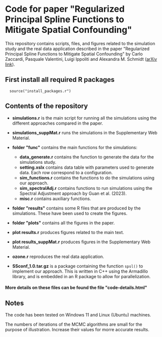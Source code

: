 # Code for paper "Regularized Principal Spline Functions to Mitigate Spatial Confounding"
This repository contains scripts, files, and figures related to the simulation study and the real data application described in the paper "Regularized Principal Spline Functions to Mitigate Spatial Confounding" by Carlo Zaccardi, Pasquale Valentini, Luigi Ippoliti and Alexandra M. Schmidt ([arXiv link](https://arxiv.org/abs/2403.05373)).

## First install all required R packages
```
  source("install_packages.r")
```


## Contents of the repository
* **simulations.r** is the main script for running all the simulations using the different approaches compared in the paper.
* **simulations_suppMat.r** runs the simulations in the Supplementary Web Material.

* **folder "func"** contains the main functions for the simulations:
  - **data_generate.r** contains the function to generate the data for the simulations study.
  - **setting.xslx** contains data table with parameters used to generate data. Each row correspond to a configuration.
  - **sim_functions.r** contains the functions to do the simulations using our approach.
  - **sim_spectralAdj.r** contains functions to run simulations using the Spectral Adjustment approach by Guan et al. (2023).
  - **misc.r** contains auxiliary functions.
 
* **folder "results"** contains some R files that are produced by the simulations. These have been used to create the figures.

* **folder "plots"** contains all the figures in the paper.

* **plot results.r** produces figures related to the main text.

* **plot results_suppMat.r** produces figures in the Supplementary Web Material. 

* **ozone.r** reproduces the real data application.

* **SSconf_1.0.tar.gz** is a package containing the function `spsl()` to implement our approach. This is written in C++ using the Armadillo library, and is embedded in an R package to allow for parallelization.

#### More details on these files can be found the file "code-details.html"

## Notes
The code has been tested on Windows 11 and Linux (Ubuntu) machines.

The numbers of iterations of the MCMC algorithms are small for the purpose of illustration. Increase their values for morre accurate results.



